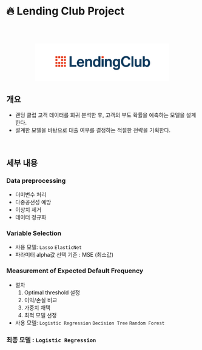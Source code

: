 # 🔥 Lending Club Project
<br>
<br>
<p align="center"><img src="asset/header.jpg" width=70%></p>

## 개요
- 랜딩 클럽 고객 데이터를 회귀 분석한 후, 고객의 부도 확률을 예측하는 모델을 설계한다.
- 설계한 모델을 바탕으로 대출 여부를 결정하는 적절한 전략을 기획한다.
  
<br>

## 세부 내용
### Data preprocessing
- 더미변수 처리
- 다중공선성 예방
- 이상치 제거
- 데이터 정규화
### Variable Selection 
- 사용 모델: `Lasso` `ElasticNet`  
- 파라미터 alpha값 선택 기준 : MSE (최소값)
###  Measurement of Expected Default Frequency
- 절차
  1. Optimal threshold 설정
  2. 이익/손실 비교
  3. 가중치 채택
  4. 최적 모델 선정
- 사용 모델: `Logistic Regression` `Decision Tree` `Random Forest`
### 최종 모델 : `Logistic Regression`
